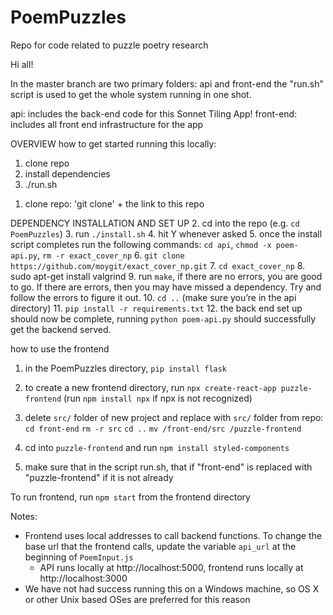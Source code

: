 # PoemPuzzles
Repo for code related to puzzle poetry research

Hi all!

In the master branch are two primary folders: api and front-end
the "run.sh" script is used to get the whole system running in one shot.

api: includes the back-end code for this Sonnet Tiling App!
front-end: includes all front end infrastructure for the app

OVERVIEW
how to get started running this locally:
1) clone repo 
2) install dependencies 
4) ./run.sh

1. clone repo: 'git clone' + the link to this repo 

DEPENDENCY INSTALLATION AND SET UP
2. cd into the repo (e.g. `cd PoemPuzzles`)
3. run `./install.sh`
4. hit Y whenever asked 
5. once the install script completes run the following commands: `cd api`, `chmod -x poem-api.py`, `rm -r exact_cover_np`
6. `git clone https://github.com/moygit/exact_cover_np.git`
7. `cd exact_cover_np`
8. sudo apt-get install valgrind
9. run `make`, if there are no errors, you are good to go. If there are errors, then you may have missed a dependency. Try and follow the errors to figure it out. 
10. `cd ..` (make sure you’re in the api directory)
11. `pip install -r requirements.txt`
12. the back end set up should now be complete, running `python poem-api.py` should successfully get the backend served. 


how to use the frontend
  1) in the PoemPuzzles directory, `pip install flask`
  2) to create a new frontend directory, run `npx create-react-app puzzle-frontend` (run `npm install npx` if npx is not recognized)
  3) delete `src/` folder of new project and replace with `src/` folder from repo: 
        `cd front-end`
        `rm -r src`
        `cd ..`
        `mv /front-end/src /puzzle-frontend`
      
  4) cd into `puzzle-frontend` and run `npm install styled-components`
  5) make sure that in the script run.sh, that if "front-end" is replaced with "puzzle-frontend" if it is not already

  To run frontend, run `npm start` from the frontend directory

Notes:
- Frontend uses local addresses to call backend functions. To change the base url that the frontend calls, update the variable `api_url` at the beginning of `PoemInput.js`
  - API runs locally at http://localhost:5000, frontend runs locally at http://localhost:3000
- We have not had success running this on a Windows machine, so OS X or other Unix based OSes are preferred for this reason
